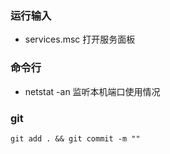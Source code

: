 ### 运行输入

- services.msc 打开服务面板

### 命令行

- netstat -an 监听本机端口使用情况





### git

```
git add . && git commit -m ""
```




